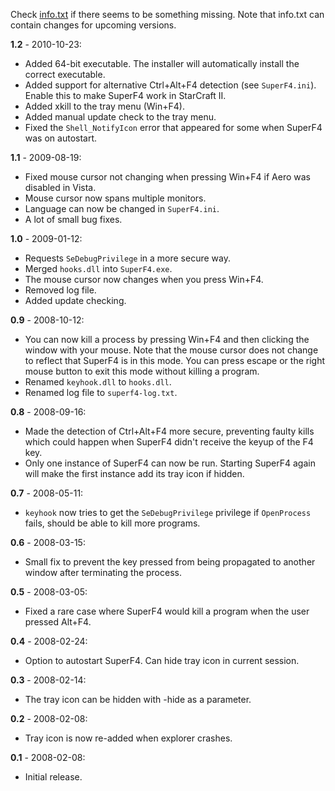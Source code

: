 Check [info.txt](http://superf4.googlecode.com/svn/trunk/localization/en-US/info.txt) if there seems to be something missing. Note that info.txt can contain changes for upcoming versions.

**1.2** - 2010-10-23:
  * Added 64-bit executable. The installer will automatically install the correct executable.
  * Added support for alternative Ctrl+Alt+F4 detection (see `SuperF4.ini`). Enable this to make SuperF4 work in StarCraft II.
  * Added xkill to the tray menu (Win+F4).
  * Added manual update check to the tray menu.
  * Fixed the `Shell_NotifyIcon` error that appeared for some when SuperF4 was on autostart.

**1.1** - 2009-08-19:
  * Fixed mouse cursor not changing when pressing Win+F4 if Aero was disabled in Vista.
  * Mouse cursor now spans multiple monitors.
  * Language can now be changed in `SuperF4.ini`.
  * A lot of small bug fixes.

**1.0** - 2009-01-12:
  * Requests `SeDebugPrivilege` in a more secure way.
  * Merged `hooks.dll` into `SuperF4.exe`.
  * The mouse cursor now changes when you press Win+F4.
  * Removed log file.
  * Added update checking.

**0.9** - 2008-10-12:
  * You can now kill a process by pressing Win+F4 and then clicking the window with your mouse. Note that the mouse cursor does not change to reflect that SuperF4 is in this mode. You can press escape or the right mouse button to exit this mode without killing a program.
  * Renamed `keyhook.dll` to `hooks.dll`.
  * Renamed log file to `superf4-log.txt`.

**0.8** - 2008-09-16:
  * Made the detection of Ctrl+Alt+F4 more secure, preventing faulty kills which could happen when SuperF4 didn't receive the keyup of the F4 key.
  * Only one instance of SuperF4 can now be run. Starting SuperF4 again will make the first instance add its tray icon if hidden.

**0.7** - 2008-05-11:
  * `keyhook` now tries to get the `SeDebugPrivilege` privilege if `OpenProcess` fails, should be able to kill more programs.

**0.6** - 2008-03-15:
  * Small fix to prevent the key pressed from being propagated to another window after terminating the process.

**0.5** - 2008-03-05:
  * Fixed a rare case where SuperF4 would kill a program when the user pressed Alt+F4.

**0.4** - 2008-02-24:
  * Option to autostart SuperF4. Can hide tray icon in current session.

**0.3** - 2008-02-14:
  * The tray icon can be hidden with -hide as a parameter.

**0.2** - 2008-02-08:
  * Tray icon is now re-added when explorer crashes.

**0.1** - 2008-02-08:
  * Initial release.